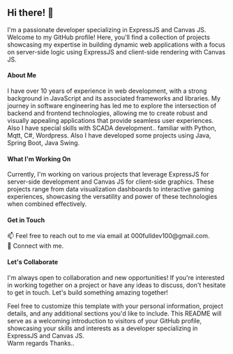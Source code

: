 <h2>Hi there! 👋</h2>

I'm a passionate developer specializing in ExpressJS and Canvas JS. Welcome to my GitHub profile! Here, you'll find a collection of projects showcasing my expertise in building dynamic web applications with a focus on server-side logic using ExpressJS and client-side rendering with Canvas JS.

<h4>About Me</h4>
I have over 10 years of experience in web development, with a strong background in JavaScript and its associated frameworks and libraries. My journey in software engineering has led me to explore the intersection of backend and frontend technologies, allowing me to create robust and visually appealing applications that provide seamless user experiences.
Also I have special skills with SCADA development.. familiar with Python, Mqtt, C#, Wordpress.
Also I have developed some projects using Java, Spring Boot, Java Swing.

<h4>What I'm Working On</h4>
Currently, I'm working on various projects that leverage ExpressJS for server-side development and Canvas JS for client-side graphics. These projects range from data visualization dashboards to interactive gaming experiences, showcasing the versatility and power of these technologies when combined effectively.


<h4>Get in Touch</h4>
📫 Feel free to reach out to me via email at 000fulldev100@gmail.com. <br>
💼 Connect with me.


<h4>Let's Collaborate</h4>
I'm always open to collaboration and new opportunities! If you're interested in working together on a project or have any ideas to discuss, don't hesitate to get in touch. Let's build something amazing together!

Feel free to customize this template with your personal information, project details, and any additional sections you'd like to include. This README will serve as a welcoming introduction to visitors of your GitHub profile, showcasing your skills and interests as a developer specializing in ExpressJS and Canvas JS.
<br>
Warm regards
Thanks..
